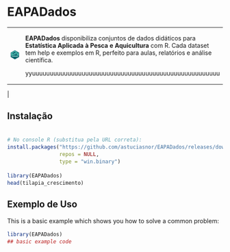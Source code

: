 
<!-- README.md is generated from README.Rmd. Please edit that file -->

# EAPADados

<!-- badges: start -->

<!-- badges: end -->

<table>
<colgroup>
<col style="width: 20%" />
<col style="width: 79%" />
</colgroup>
<tbody>
<tr>
<td
style="text-align: center;"><img src="logo_pacote_eapadados.png" width="213"/></td>
<td style="text-align: left;"><p><strong>EAPADados</strong>
disponibiliza conjuntos de dados didáticos para <strong>Estatística
Aplicada à Pesca e Aquicultura</strong> com R. Cada dataset tem help e
exemplos em R, perfeito para aulas, relatórios e análise científica.</p>
<p>yyuuuuuuuuuuuuuuuuuuuuuuuuuuuuuuuuuuuuuuuuuuuuuuuuuuuuu</p></td>
</tr>
</tbody>
</table>

\|

## Instalação

``` r

# No console R (substitua pela URL correta):
install.packages("https://github.com/astuciasnor/EAPADados/releases/download/v0.1.1/EAPADados_0.1.1.zip",
                 repos = NULL,
                 type = "win.binary")

library(EAPADados)
head(tilapia_crescimento)
```

## Exemplo de Uso

This is a basic example which shows you how to solve a common problem:

``` r
library(EAPADados)
## basic example code
```
